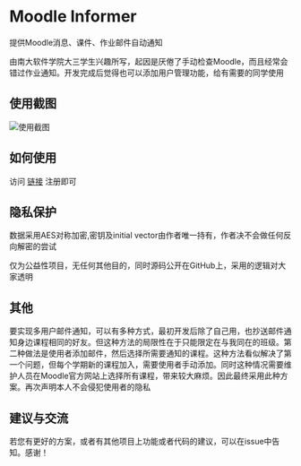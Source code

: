 # Moodle Informer

提供Moodle消息、课件、作业邮件自动通知

由南大软件学院大三学生兴趣所写，起因是厌倦了手动检查Moodle，而且经常会错过作业通知。开发完成后觉得也可以添加用户管理功能，给有需要的同学使用



## 使用截图

![使用截图](https://github.com/Linwenye/MoodleInformer_website/effect.png)

## 如何使用

访问 [链接](http://linwenye.cn:8000) 注册即可



## 隐私保护

数据采用AES对称加密,密钥及initial vector由作者唯一持有，作者决不会做任何反向解密的尝试

仅为公益性项目，无任何其他目的，同时源码公开在GitHub上，采用的逻辑对大家透明



## 其他

 要实现多用户邮件通知，可以有多种方式，最初开发后除了自己用，也抄送邮件通知身边课程相同的好友。但这种方法的局限性在于只能限定在与我同在的班级。第二种做法是使用者添加邮件，然后选择所需要通知的课程。这种方法看似解决了第一个问题，但每个学期新的课程加入，需要使用者手动添加。同时这种情况需要维护人员在Moodle官方网站上选择所有课程，带来较大麻烦。因此最终采用此种方案。再次声明本人不会侵犯使用者的隐私



## 建议与交流

若您有更好的方案，或者有其他项目上功能或者代码的建议，可以在issue中告知。感谢！